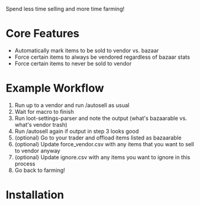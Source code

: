 Spend less time selling and more time farming!

# Core Features

- Automatically mark items to be sold to vendor vs. bazaar 
- Force certain items to always be vendored regardless of bazaar stats
- Force certain items to never be sold to vendor

# Example Workflow

1. Run up to a vendor and run /autosell as usual
2. Wait for macro to finish
3. Run loot-settings-parser and note the output (what's bazaarable vs. what's vendor trash)
4. Run /autosell again if output in step 3 looks good
5. (optional) Go to your trader and offload items listed as bazaarable
6. (optional) Update force_vendor.csv with any items that you want to sell to vendor anyway
7. (optional) Update ignore.csv with any items you want to ignore in this process
8. Go back to farming!

# Installation
